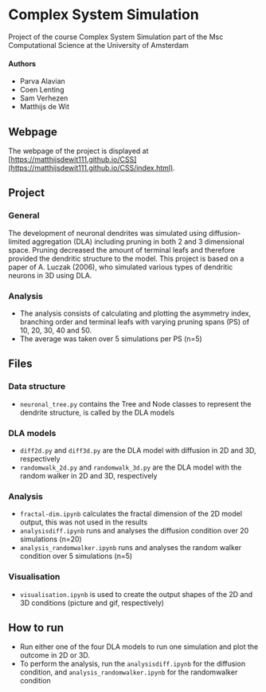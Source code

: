 # Complex System Simulation
Project of the course Complex System Simulation part of the Msc Computational Science at the University of Amsterdam

#### Authors
* Parva Alavian
* Coen Lenting
* Sam Verhezen
* Matthijs de Wit

## Webpage
The webpage of the project is displayed at [https://matthijsdewit111.github.io/CSS](https://matthijsdewit111.github.io/CSS/index.html).

## Project
### General
The development of neuronal dendrites was simulated using diffusion-limited aggregation (DLA) including pruning in both 2 and 3 dimensional space. Pruning decreased the amount of terminal leafs and therefore provided the dendritic structure to the model. This project is based on a paper of A. Luczak (2006), who
simulated various types of dendritic neurons in 3D using DLA.

### Analysis
* The analysis consists of calculating and plotting the asymmetry index, branching order and terminal leafs with varying pruning spans (PS) of 10, 20, 30, 40 and 50.
* The average was taken over 5 simulations per PS (n=5)

## Files
### Data structure
* ```neuronal_tree.py``` contains the Tree and Node classes to represent the dendrite structure, is called by the DLA models

### DLA models
* ```diff2d.py``` and ```diff3d.py``` are the DLA model with diffusion in 2D and 3D, respectively
* ```randomwalk_2d.py``` and ```randomwalk_3d.py``` are the DLA model with the random walker in 2D and 3D, respectively

### Analysis
* ```fractal-dim.ipynb``` calculates the fractal dimension of the 2D model output, this was not used in the results
* ```analysisdiff.ipynb``` runs and analyses the diffusion condition over 20 simulations (n=20)
* ```analysis_randomwalker.ipynb``` runs and analyses the random walker condition over 5 simulations (n=5)

### Visualisation
* ```visualisation.ipynb``` is used to create the output shapes of the 2D and 3D conditions (picture and gif, respectively)

## How to run
* Run either one of the four DLA models to run one simulation and plot the outcome in 2D or 3D.
* To perform the analysis, run the ```analysisdiff.ipynb``` for the diffusion condition, and ```analysis_randomwalker.ipynb``` for the randomwalker condition
